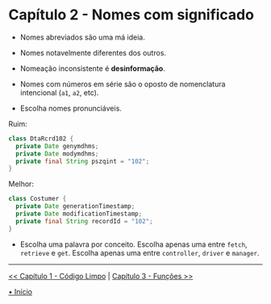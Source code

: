 <!-- [Início](../../README.md)

[Capítulo 1 - Clean Code](../chap1_CleanCode/README.md)
|
[Capítulo 3 - Functions](../chap03_Functions/README.md)


---  -->


# Capítulo 2 - Nomes com significado

- Nomes abreviados são uma má ideia.
- Nomes notavelmente diferentes dos outros.
- Nomeação inconsistente é **desinformação**.

- Nomes com números em série são o oposto de nomenclatura intencional
(`a1`, `a2`, etc).

- Escolha nomes pronunciáveis.

Ruim:
```java
class DtaRcrd102 {
  private Date genymdhms;
  private Date modymdhms;
  private final String pszqint = "102";
}
```

Melhor:
```java
class Costumer {
  private Date generationTimestamp;
  private Date modificationTimestamp;
  private final String recordId = "102";
}
```
- Escolha uma palavra por conceito. 
Escolha apenas uma entre `fetch`, `retrieve` e `get`.
Escolha apenas uma entre `controller`, `driver` e `manager`.

--- 
[<< Capítulo 1 - Código Limpo](../chap1_CleanCode/README.md)
|
[Capítulo 3 - Funções >>](../chap03_Functions/README.md)

[• Início](../../README.md)

